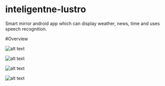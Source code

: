 # inteligentne-lustro

Smart mirror android app which can display weather, news, time and uses speech recognition.

#Overview




![alt text](http://imageshack.com/a/img922/9827/fqwNfU.png)

![alt text](http://imageshack.com/a/img924/1700/qbYdai.png)

![alt text](http://imageshack.com/a/img922/9827/fqwNfU.png)

![alt text](http://imageshack.com/a/img924/2575/T07eV5.png)




